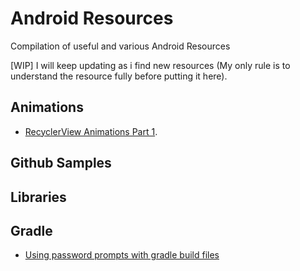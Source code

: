 # Android Resources
Compilation of useful and various Android Resources

[WIP] I will keep updating as i find new resources (My only rule is to
  understand the resource fully before putting it here).

## Animations
* [RecyclerView Animations Part 1](http://www.birbit.com/recyclerview-animations-part-1-how-animations-work/).


## Github Samples

## Libraries


## Gradle
* [Using password prompts with gradle build files](https://www.timroes.de/2014/01/19/using-password-prompts-with-gradle-build-files/)
